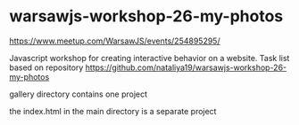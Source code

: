 # warsawjs-workshop-26-my-photos
https://www.meetup.com/WarsawJS/events/254895295/

Javascript workshop for creating interactive behavior on a website.
Task list based on repository https://github.com/nataliya19/warsawjs-workshop-26-my-photos

gallery directory contains one project

the index.html in the main directory is a separate project
